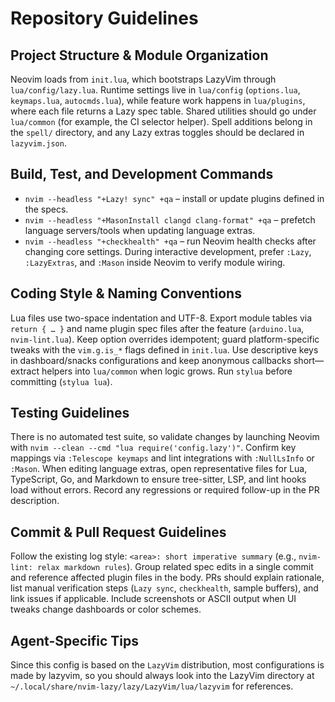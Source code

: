 # Repository Guidelines

## Project Structure & Module Organization
Neovim loads from `init.lua`, which bootstraps LazyVim through `lua/config/lazy.lua`. Runtime settings live in `lua/config` (`options.lua`, `keymaps.lua`, `autocmds.lua`), while feature work happens in `lua/plugins`, where each file returns a Lazy spec table. Shared utilities should go under `lua/common` (for example, the CI selector helper). Spell additions belong in the `spell/` directory, and any Lazy extras toggles should be declared in `lazyvim.json`.

## Build, Test, and Development Commands
- `nvim --headless "+Lazy! sync" +qa` – install or update plugins defined in the specs.
- `nvim --headless "+MasonInstall clangd clang-format" +qa` – prefetch language servers/tools when updating language extras.
- `nvim --headless "+checkhealth" +qa` – run Neovim health checks after changing core settings.
During interactive development, prefer `:Lazy`, `:LazyExtras`, and `:Mason` inside Neovim to verify module wiring.

## Coding Style & Naming Conventions
Lua files use two-space indentation and UTF-8. Export module tables via `return { … }` and name plugin spec files after the feature (`arduino.lua`, `nvim-lint.lua`). Keep option overrides idempotent; guard platform-specific tweaks with the `vim.g.is_*` flags defined in `init.lua`. Use descriptive keys in dashboard/snacks configurations and keep anonymous callbacks short—extract helpers into `lua/common` when logic grows. Run `stylua` before committing (`stylua lua`).

## Testing Guidelines
There is no automated test suite, so validate changes by launching Neovim with `nvim --clean --cmd "lua require('config.lazy')"`. Confirm key mappings via `:Telescope keymaps` and lint integrations with `:NullLsInfo` or `:Mason`. When editing language extras, open representative files for Lua, TypeScript, Go, and Markdown to ensure tree-sitter, LSP, and lint hooks load without errors. Record any regressions or required follow-up in the PR description.

## Commit & Pull Request Guidelines
Follow the existing log style: `<area>: short imperative summary` (e.g., `nvim-lint: relax markdown rules`). Group related spec edits in a single commit and reference affected plugin files in the body. PRs should explain rationale, list manual verification steps (`Lazy sync`, `checkhealth`, sample buffers), and link issues if applicable. Include screenshots or ASCII output when UI tweaks change dashboards or color schemes.

## Agent-Specific Tips
Since this config is based on the `LazyVim` distribution, most configurations is made by lazyvim, so you should always look into the LazyVim directory at `~/.local/share/nvim-lazy/lazy/LazyVim/lua/lazyvim` for references.
